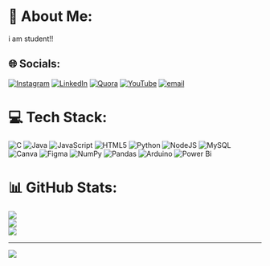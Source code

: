 # 💫 About Me:
i am student!!


## 🌐 Socials:
[![Instagram](https://img.shields.io/badge/Instagram-%23E4405F.svg?logo=Instagram&logoColor=white)](https://instagram.com/pavan@123) [![LinkedIn](https://img.shields.io/badge/LinkedIn-%230077B5.svg?logo=linkedin&logoColor=white)](https://linkedin.com/in/pavan-kumar-2540222a4/) [![Quora](https://img.shields.io/badge/Quora-%23B92B27.svg?logo=Quora&logoColor=white)](https://quora.com/profile/Epavan2312) [![YouTube](https://img.shields.io/badge/YouTube-%23FF0000.svg?logo=YouTube&logoColor=white)](https://youtube.com/@elluepavan43@12) [![email](https://img.shields.io/badge/Email-D14836?logo=gmail&logoColor=white)](mailto:ellurpavankumar77@gmail.com) 

# 💻 Tech Stack:
![C](https://img.shields.io/badge/c-%2300599C.svg?style=flat&logo=c&logoColor=white) ![Java](https://img.shields.io/badge/java-%23ED8B00.svg?style=flat&logo=openjdk&logoColor=white) ![JavaScript](https://img.shields.io/badge/javascript-%23323330.svg?style=flat&logo=javascript&logoColor=%23F7DF1E) ![HTML5](https://img.shields.io/badge/html5-%23E34F26.svg?style=flat&logo=html5&logoColor=white) ![Python](https://img.shields.io/badge/python-3670A0?style=flat&logo=python&logoColor=ffdd54) ![NodeJS](https://img.shields.io/badge/node.js-6DA55F?style=flat&logo=node.js&logoColor=white) ![MySQL](https://img.shields.io/badge/mysql-4479A1.svg?style=flat&logo=mysql&logoColor=white) ![Canva](https://img.shields.io/badge/Canva-%2300C4CC.svg?style=flat&logo=Canva&logoColor=white) ![Figma](https://img.shields.io/badge/figma-%23F24E1E.svg?style=flat&logo=figma&logoColor=white) ![NumPy](https://img.shields.io/badge/numpy-%23013243.svg?style=flat&logo=numpy&logoColor=white) ![Pandas](https://img.shields.io/badge/pandas-%23150458.svg?style=flat&logo=pandas&logoColor=white) ![Arduino](https://img.shields.io/badge/-Arduino-00979D?style=flat&logo=Arduino&logoColor=white) ![Power Bi](https://img.shields.io/badge/power_bi-F2C811?style=flat&logo=powerbi&logoColor=black)
# 📊 GitHub Stats:
![](https://github-readme-stats.vercel.app/api?username=Pavan-kumar&theme=dark&hide_border=false&include_all_commits=false&count_private=true)<br/>
![](https://github-readme-streak-stats.herokuapp.com/?user=Pavan-kumar&theme=dark&hide_border=false)<br/>
![](https://github-readme-stats.vercel.app/api/top-langs/?username=Pavan-kumar&theme=dark&hide_border=false&include_all_commits=false&count_private=true&layout=compact)

---
[![](https://visitcount.itsvg.in/api?id=Pavan-kumar&icon=1&color=13)](https://visitcount.itsvg.in)

<!-- Proudly created with GPRM ( https://gprm.itsvg.in ) -->
